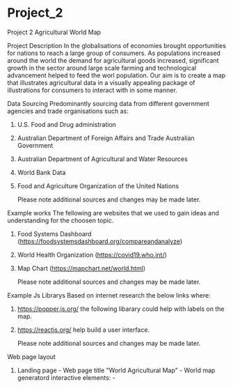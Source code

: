 # Project_2
Project 2 Agricultural World Map 

Project Description 
In the globalisations of economies brought opportunities for nations to reach a large group of consumers. As populations increased around the world the demand for agricultural goods increased, significant growth in the sector around large scale farming and technological advancement helped to feed the worl population. Our aim is to create a map that illustrates agricultural data in a visually appealing package of illustrations for consumers to interact with in some manner. 

Data Sourcing 
Predominantly sourcing data from different government agencies and trade organisations such as:

1.	U.S. Food and Drug administration 

2.	Australian Department of Foreign Affairs and Trade Australian Government 

3.	Australian Department of Agricultural and Water Resources 

4.	World Bank Data 

5.  Food and Agriculture Organization of the United Nations

    Please note additional sources and changes may be made later. 

Example works
The fellowing are websites that we used to gain ideas and understanding for the choosen topic. 

1. Food Systems Dashboard (https://foodsystemsdashboard.org/compareandanalyze) 

2. World Health Organization (https://covid19.who.int/)

3. Map Chart (https://mapchart.net/world.html)

    Please note additional sources and changes may be made later.

Example Js Librarys 
Based on internet research the below links where: 

1. https://popper.js.org/ the following libarary could help with labels on the map. 

2. https://reactjs.org/ help build a user interface. 

    Please note additional sources and changes may be made later.

Web page layout

1. Landing page 
        - Web page title "World Agricultural Map"
        - World map generatord interactive elements:
                    - 
